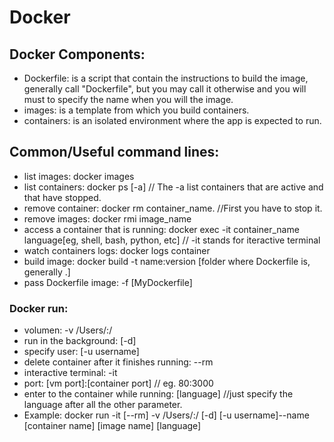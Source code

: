 # Docker

## Docker Components:
  - Dockerfile: is a script that contain the instructions to build the image, generally call "Dockerfile", 
    but you may call it otherwise and you will must to specify the name when you will the image.
  - images: is a template from which you build containers.
  - containers: is an isolated environment where the app is expected to run.

## Common/Useful command lines:
  - list images: docker images
  - list containers: docker ps [-a] // The -a list containers that are active and that have stopped.
  - remove container: docker rm container_name. //First you have to stop it.
  - remove images: docker rmi image_name
  - access a container that is running: docker exec -it container_name language[eg, shell, bash, python, etc] // -it stands for iteractive terminal
  - watch containers logs: docker logs container
  - build image: docker build -t name:version [folder where Dockerfile is, generally .]
  - pass Dockerfile image: -f [MyDockerfile]
  
### Docker run:
  - volumen: -v /Users/<path>:/<container path>
  - run in the background: [-d] 
  - specify user: [-u username]
  - delete container after it finishes running: --rm 
  - interactive terminal: -it 
  - port: [vm port]:[container port] // eg. 80:3000 
  - enter to the container while running: [language] //just specify the language after all the other parameter.
  - Example: docker run -it [--rm] -v /Users/<path>:/<container path> [-d] [-u username]--name [container name] [image name] [language]
